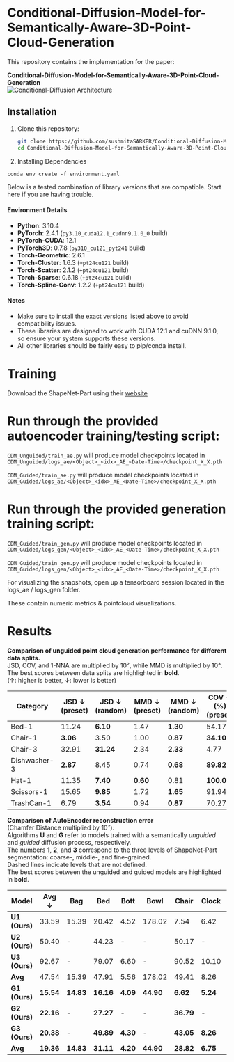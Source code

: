 # Conditional-Diffusion-Model-for-Semantically-Aware-3D-Point-Cloud-Generation

This repository contains the implementation for the paper:

**Conditional-Diffusion-Model-for-Semantically-Aware-3D-Point-Cloud-Generation**  
![Conditional-Diffusion Architecture](./README_Assets/architecture.png)

## Installation

1. Clone this repository:
   ```bash
   git clone https://github.com/sushmitaSARKER/Conditional-Diffusion-Model-for-Semantically-Aware-3D-Point-Cloud-Generation.git
   cd Conditional-Diffusion-Model-for-Semantically-Aware-3D-Point-Cloud-Generation
   ```

2. Installing Dependencies

`conda env create -f environment.yaml`

Below is a tested combination of library versions that are compatible. Start here if you are having trouble. 

#### Environment Details
- **Python**: 3.10.4
- **PyTorch**: 2.4.1 (`py3.10_cuda12.1_cudnn9.1.0_0` build)
- **PyTorch-CUDA**: 12.1
- **PyTorch3D**: 0.7.8 (`py310_cu121_pyt241` build)
- **Torch-Geometric**: 2.6.1
- **Torch-Cluster**: 1.6.3 (`+pt24cu121` build)
- **Torch-Scatter**: 2.1.2 (`+pt24cu121` build)
- **Torch-Sparse**: 0.6.18 (`+pt24cu121` build)
- **Torch-Spline-Conv**: 1.2.2 (`+pt24cu121` build)

#### Notes
- Make sure to install the exact versions listed above to avoid compatibility issues.
- These libraries are designed to work with CUDA 12.1 and cuDNN 9.1.0, so ensure your system supports these versions.
- All other libraries should be fairly easy to pip/conda install.


# Training

Download the ShapeNet-Part using their [website](https://shapenet.org/)

# Run through the provided autoencoder training/testing script:

`CDM_Unguided/train_ae.py` will produce model checkpoints located in `CDM_Unguided/logs_ae/<Object>_<idx>_AE_<Date-Time>/checkpoint_X_X.pth`

`CDM_Guided/train_ae.py` will produce model checkpoints located in `CDM_Guided/logs_ae/<Object>_<idx>_AE_<Date-Time>/checkpoint_X_X.pth`

# Run through the provided generation training script:

`CDM_Guided/train_gen.py` will produce model checkpoints located in `CDM_Guided/logs_gen/<Object>_<idx>_AE_<Date-Time>/checkpoint_X_X.pth`

`CDM_Guided/train_gen.py` will produce model checkpoints located in `CDM_Guided/logs_gen/<Object>_<idx>_AE_<Date-Time>/checkpoint_X_X.pth`

For visualizing the snapshots, open up a tensorboard session located in the logs_ae / logs_gen folder. 

These contain numeric metrics & pointcloud visualizations.

# Results

**Comparison of unguided point cloud generation performance for different data splits.**  
JSD, COV, and 1-NNA are multiplied by 10², while MMD is multiplied by 10³.  
The best scores between data splits are highlighted in **bold**.  
(↑: higher is better, ↓: lower is better)

| Category       | JSD ↓ (preset) | JSD ↓ (random) | MMD ↓ (preset) | MMD ↓ (random) | COV ↑ (%) (preset) | COV ↑ (%) (random) | 1-NNA ↓ (preset) | 1-NNA ↓ (random) |
|----------------|----------------|----------------|----------------|----------------|---------------------|---------------------|-------------------|-------------------|
| Bed-1          | 11.24          | **6.10**       | 1.47           | **1.30**       | 54.17               | **82.87**           | 75.00             | **69.11**         |
| Chair-1        | **3.06**       | 3.50           | 1.00           | **0.87**       | **34.10**           | 26.96               | **75.88**         | 76.75             |
| Chair-3        | 32.91          | **31.24**      | 2.34           | **2.33**       | 4.77                | **5.00**            | 99.30             | **98.89**         |
| Dishwasher-3   | **2.87**       | 8.45           | 0.74           | **0.68**       | **89.82**           | 65.71               | **60.53**         | 77.21             |
| Hat-1          | 11.35          | **7.40**       | **0.60**       | 0.81           | **100.00**          | 78.61               | 68.75             | **57.26**         |
| Scissors-1     | 15.65          | **9.85**       | 1.72           | **1.65**       | 91.94               | **94.67**           | **49.98**         | 51.10             |
| TrashCan-1     | 6.79           | **3.54**       | 0.94           | **0.87**       | 70.27               | **75.00**           | 79.43             | **60.94**         |


**Comparison of AutoEncoder reconstruction error**  
(Chamfer Distance multiplied by 10²).  
Algorithms **U** and **G** refer to models trained with a semantically *unguided* and *guided* diffusion process, respectively.  
The numbers **1**, **2**, and **3** correspond to the three levels of ShapeNet-Part segmentation: coarse-, middle-, and fine-grained.  
Dashed lines indicate levels that are not defined.  
The best scores between the unguided and guided models are highlighted in **bold**.


| Model        | Avg ↓ | Bag   | Bed   | Bott  | Bowl   | Chair  | Clock | Dish  | Disp  | Door  | Ear   | Fauc  | Hat   | Key   | Knife | Lamp   | Lap   | Micro  | Mug   | Frid  | Scis  | Stora | Table | Trash | Vase  |
|--------------|--------|-------|-------|--------|--------|--------|--------|--------|--------|--------|--------|--------|--------|--------|--------|--------|--------|--------|--------|--------|--------|--------|--------|--------|--------|
| **U1 (Ours)** | 33.59 | 15.39 | 20.42 | 4.52   | 178.02 | 7.54   | 6.42   | 3.72   | 4.24   | 6.08   | **20.41** | 12.32  | 6.80   | 2.80   | **72.45** | 73.12  | 1.94   | 203.13 | **9.21** | 98.10  | 15.99  | 8.32   | 22.59  | 6.10   | 6.60   |
| **U2 (Ours)** | 50.40 | -     | 44.23 | -      | -      | 50.17  | -      | 5.88   | -      | **7.15** | -      | -      | -      | -      | -      | 168.51 | -      | 7.90   | -      | 7.79   | -      | 25.29  | 136.67 | -      | -      |
| **U3 (Ours)** | 92.67 | -     | 79.07 | 6.60   | -      | 90.52  | 10.10  | 7.32   | 4.14   | 8.52   | 38.47  | 18.16  | -      | -      | **17.77** | 642.97 | -      | 8.53   | -      | 10.72  | -      | 35.19  | 571.25 | 15.53  | 10.46  |
| **Avg**       | 47.54 | 15.39 | 47.91 | 5.56   | 178.02 | 49.41  | 8.26   | 5.64   | 4.19   | 7.25   | 29.44  | 15.24  | 6.80   | 2.80   | **45.11** | 294.87 | 1.94   | 73.19  | **9.21** | 38.87  | 15.99  | 22.93  | 243.50 | 10.82  | 8.53   |
| **G1 (Ours)** | **15.54** | **14.83** | **16.16** | **4.09** | **44.90** | **6.62** | **5.24** | **2.84** | **4.14** | **5.73** | 20.56  | **6.48** | **6.16** | **2.33** | 85.31  | **12.55** | **1.84** | **64.16** | 10.98  | **23.59** | **6.89** | **6.06** | **11.51** | **4.69** | **5.18** |
| **G2 (Ours)** | **22.16** | -     | **27.27** | -      | -      | **36.79** | -      | **5.79** | -      | 8.79   | -      | -      | -      | -      | -      | **20.60** | -      | **5.26** | -      | **6.16** | -      | **11.08** | **77.67** | -      | -      |
| **G3 (Ours)** | **20.38** | -     | **49.89** | **4.30** | -      | **43.05** | **8.26** | **6.04** | **3.68** | **6.88** | **33.49** | **7.03** | -      | -      | 23.65  | **21.59** | -      | **6.21** | -      | **6.62** | -      | **11.22** | **101.97** | **6.92** | **5.66** |
| **Avg**       | **19.36** | **14.83** | **31.11** | **4.20** | **44.90** | **28.82** | **6.75** | **4.89** | **3.91** | **7.13** | **27.03** | **6.76** | **6.16** | **2.33** | 54.48  | **18.25** | **1.84** | **25.21** | 10.98  | **12.12** | **6.89** | **9.45** | **63.72** | **5.81** | **5.42** |


